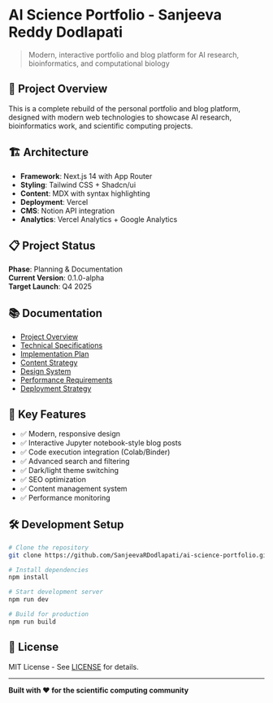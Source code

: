 # AI Science Portfolio - Sanjeeva Reddy Dodlapati

> Modern, interactive portfolio and blog platform for AI research, bioinformatics, and computational biology

## 🚀 Project Overview

This is a complete rebuild of the personal portfolio and blog platform, designed with modern web technologies to showcase AI research, bioinformatics work, and scientific computing projects.

## 🏗️ Architecture

- **Framework**: Next.js 14 with App Router
- **Styling**: Tailwind CSS + Shadcn/ui
- **Content**: MDX with syntax highlighting
- **Deployment**: Vercel
- **CMS**: Notion API integration
- **Analytics**: Vercel Analytics + Google Analytics

## 📋 Project Status

**Phase**: Planning & Documentation  
**Current Version**: 0.1.0-alpha  
**Target Launch**: Q4 2025  

## 📚 Documentation

- [Project Overview](./planning/01-project-overview.md)
- [Technical Specifications](./planning/02-technical-specifications.md)
- [Implementation Plan](./planning/03-implementation-plan.md)
- [Content Strategy](./planning/04-content-strategy.md)
- [Design System](./planning/05-design-system.md)
- [Performance Requirements](./planning/06-performance-requirements.md)
- [Deployment Strategy](./planning/07-deployment-strategy.md)

## 🎯 Key Features

- ✅ Modern, responsive design
- ✅ Interactive Jupyter notebook-style blog posts
- ✅ Code execution integration (Colab/Binder)
- ✅ Advanced search and filtering
- ✅ Dark/light theme switching
- ✅ SEO optimization
- ✅ Content management system
- ✅ Performance monitoring

## 🛠️ Development Setup

```bash
# Clone the repository
git clone https://github.com/SanjeevaRDodlapati/ai-science-portfolio.git

# Install dependencies
npm install

# Start development server
npm run dev

# Build for production
npm run build
```

## 📄 License

MIT License - See [LICENSE](./LICENSE) for details.

---

**Built with ❤️ for the scientific computing community**